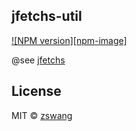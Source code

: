 jfetchs-util
-----------

[![NPM version][npm-image]][npm-url]

@see [jfetchs](https://github.com/zswang/jfetchs)

## License

MIT © [zswang](http://weibo.com/zswang)

[npm-url]: https://npmjs.org/package/jfetchs-util
